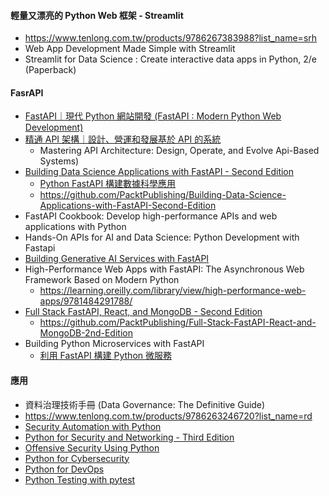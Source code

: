 #### 輕量又漂亮的 Python Web 框架 - Streamlit 
- https://www.tenlong.com.tw/products/9786267383988?list_name=srh
- Web App Development Made Simple with Streamlit
- Streamlit for Data Science : Create interactive data apps in Python, 2/e (Paperback)

#### FasrAPI
- [FastAPI｜現代 Python 網站開發 (FastAPI : Modern Python Web Development)](https://www.tenlong.com.tw/products/9786264250238?list_name=srh)
- [精通 API 架構｜設計、營運和發展基於 API 的系統](https://www.tenlong.com.tw/products/9786263245471?list_name=rd)
  - Mastering API Architecture: Design, Operate, and Evolve Api-Based Systems)
- [Building Data Science Applications with FastAPI - Second Edition](https://learning.oreilly.com/library/view/building-data-science/9781837632749/)
  - [Python FastAPI 構建數據科學應用](https://www.tenlong.com.tw/products/9787512437814?list_name=srh)
  - https://github.com/PacktPublishing/Building-Data-Science-Applications-with-FastAPI-Second-Edition
- FastAPI Cookbook: Develop high-performance APIs and web applications with Python
- Hands-On APIs for AI and Data Science: Python Development with Fastapi 
- [Building Generative AI Services with FastAPI](https://learning.oreilly.com/library/view/building-generative-ai/9781098160296/)
- High-Performance Web Apps with FastAPI: The Asynchronous Web Framework Based on Modern Python
  - https://learning.oreilly.com/library/view/high-performance-web-apps/9781484291788/ 
- [Full Stack FastAPI, React, and MongoDB - Second Edition](https://learning.oreilly.com/library/view/full-stack-fastapi/9781835886762/)
  - https://github.com/PacktPublishing/Full-Stack-FastAPI-React-and-MongoDB-2nd-Edition 
- Building Python Microservices with FastAPI
  - [利用 FastAPI 構建 Python 微服務](https://www.tenlong.com.tw/products/9787302644866?list_name=srh)

#### 應用 
- 資料治理技術手冊 (Data Governance: The Definitive Guide)
- https://www.tenlong.com.tw/products/9786263246720?list_name=rd
- [Security Automation with Python](https://learning.oreilly.com/library/view/security-automation-with/9781805125105/)
- [Python for Security and Networking - Third Edition](https://learning.oreilly.com/library/view/python-for-security/9781837637553/)
- [Offensive Security Using Python](https://learning.oreilly.com/library/view/offensive-security-using/9781835468166/)
- [Python for Cybersecurity](https://learning.oreilly.com/library/view/python-for-cybersecurity/9781119850649/)
- [Python for DevOps](https://learning.oreilly.com/library/view/python-for-devops/9781492057680/)
- [Python Testing with pytest](https://learning.oreilly.com/library/view/python-testing-with/9781680509427/)
